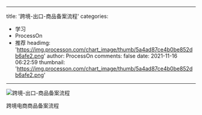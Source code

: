 
---
title: '跨境-出口-商品备案流程'
categories: 
 - 学习
 - ProcessOn
 - 推荐
headimg: 'https://img.processon.com/chart_image/thumb/5a4ad87ce4b0be852db6afe2.png'
author: ProcessOn
comments: false
date: 2021-11-16 06:22:59
thumbnail: 'https://img.processon.com/chart_image/thumb/5a4ad87ce4b0be852db6afe2.png'
---

<div>   
<img class="thumb" alt="跨境-出口-商品备案流程" src="https://img.processon.com/chart_image/thumb/5a4ad87ce4b0be852db6afe2.png" referrerpolicy="no-referrer">
<p>跨境电商商品备案流程</p>  
</div>
            